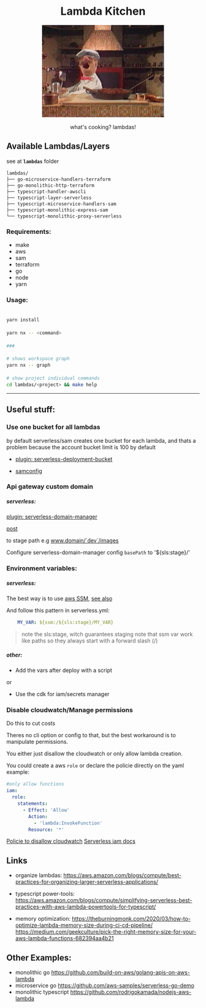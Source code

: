 <h1 align="center">Lambda Kitchen</h1>

<p align="center"><img src="static/a-gif-wow.gif"/></p>

<p align="center">what's cooking? lambdas!</p>

## Available Lambdas/Layers

see at **`lambdas`** folder

<!-- https://tree.nathanfriend.io/?s=(%27options!(%27fancy!true~fullPath!false~trailingSlash!true~rootDot!false)~6(%276%27lambdas9.590http-5*7-awscli*lay34*.8express-8proxy4%27)~v3sion!%271%27)*2typescript-.micros3vice-7s-0monolithic-2%5Cn%20%203er4-s3v3less5t3raform6source!7handl38sam*092go-%01987654320.* -->

```
lambdas/
├── go-microservice-handlers-terraform
├── go-monolithic-http-terraform
├── typescript-handler-awscli
├── typescript-layer-serverless
├── typescript-microservice-handlers-sam
├── typescript-monolithic-express-sam
└── typescript-monolithic-proxy-serverless
```

### Requirements:

- make
- aws
- sam
- terraform
- go
- node
- yarn

### Usage:

```sh

yarn install

yarn nx -- <command>

###

# shows workspace graph
yarn nx -- graph

# show project individual commands
cd lambdas/<project> && make help

```

---

## Useful stuff:

### Use one bucket for all lambdas

by default serverless/sam creates one bucket for each lambda, and thats a problem because the account bucket limit is 100 by default

- [plugin: serverless-deployment-bucket](https://www.serverless.com/plugins/serverless-deployment-bucket)

- [samconfig](https://github.com/aws/aws-sam-cli/blob/develop/designs/sam-config.md)

### Api gateway custom domain

##### serverless:

[plugin: serverless-domain-manager](https://www.serverless.com/plugins/serverless-domain-manager)

[post](https://www.serverless.com/blog/serverless-api-gateway-domain/)

to stage path e.g www.domain/`dev`/images

Configure serverless-domain-manager config `basePath` to '${sls:stage}/'

### Environment variables:

##### serverless:

The best way is to use [aws SSM](https://docs.aws.amazon.com/systems-manager/latest/userguide/systems-manager-parameter-store.html), [see also](https://www.serverless.com/framework/docs/providers/aws/guide/variables#reference-variables-using-the-ssm-parameter-store)

And follow this pattern in serverless.yml:

```yaml
    MY_VAR: ${ssm:/${sls:stage}/MY_VAR}
```

> note the sls:stage, witch guarantees staging
> note that ssm var work like paths so they always start with a forward slash (/)

##### other:

- Add the vars after deploy with a script

or

- Use the cdk for iam/secrets manager

### Disable cloudwatch/Manage permissions

Do this to cut costs

Theres no cli option or config to that, but the best workaround is to manipulate permissions.

You either just disallow the cloudwatch or only allow lambda creation.

You could create a aws `role` or declare the policie directly on the yaml
example:

```yaml
#only allow functions
iam:
  role:
    statements:
      - Effect: 'Allow'
        Action:
          - 'lambda:InvokeFunction'
        Resource: '*'
```

[Policie to disallow cloudwatch](https://stackoverflow.com/questions/51166504/disable-cloudwatch-to-monitor-logs-for-lambda-function)
[Serverless iam docs](https://www.serverless.com/framework/docs/providers/aws/guide/iam)

## Links

- organize lambdas: https://aws.amazon.com/blogs/compute/best-practices-for-organizing-larger-serverless-applications/

- typescript power-tools: https://aws.amazon.com/blogs/compute/simplifying-serverless-best-practices-with-aws-lambda-powertools-for-typescript/

- memory optimization: https://theburningmonk.com/2020/03/how-to-optimize-lambda-memory-size-during-ci-cd-pipeline/
https://medium.com/geekculture/pick-the-right-memory-size-for-your-aws-lambda-functions-682394aa4b21

## Other Examples:

- monolithic go https://github.com/build-on-aws/golang-apis-on-aws-lambda
- microservice go https://github.com/aws-samples/serverless-go-demo
- monolithic typescript https://github.com/rodrigokamada/nodejs-aws-lambda